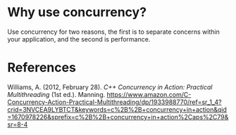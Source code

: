 # Why use concurrency? 


Use concurrency for two reasons, the first is to separate concerns within your application, and the second is performance. 


# References 
Williams, A. (2012, February 28). *C++ Concurrency in Action: Practical Multithreading* (1st ed.). Manning. <https://www.amazon.com/C-Concurrency-Action-Practical-Multithreading/dp/1933988770/ref=sr_1_4?crid=3NVCEA9LYBTCT&keywords=c%2B%2B+concurrency+in+action&qid=1670978226&sprefix=c%2B%2B+concurrency+in+action%2Caps%2C79&sr=8-4> 
